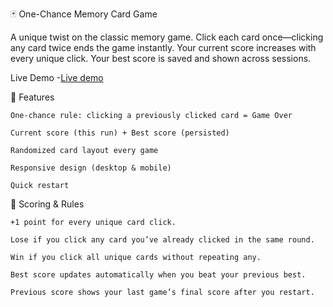 
🃏 One-Chance Memory Card Game

A unique twist on the classic memory game. Click each card once—clicking any card twice ends the game instantly.
Your current score increases with every unique click. Your best score is saved and shown across sessions.

Live Demo -<a href="memorytocard.netlify.app" target="_blank" rel="noopener noreferrer">Live demo</a>


🎯 Features

    One-chance rule: clicking a previously clicked card = Game Over

    Current score (this run) + Best score (persisted)

    Randomized card layout every game

    Responsive design (desktop & mobile)

    Quick restart

🚦 Scoring & Rules

    +1 point for every unique card click.

    Lose if you click any card you’ve already clicked in the same round.

    Win if you click all unique cards without repeating any.

    Best score updates automatically when you beat your previous best.

    Previous score shows your last game’s final score after you restart.
